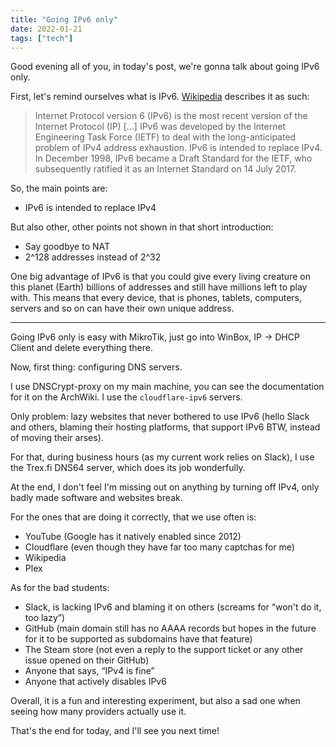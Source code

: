 ```yaml
---
title: "Going IPv6 only"
date: 2022-01-21
tags: ["tech"]
---
```


Good evening all of you, in today's post, we're gonna talk about going IPv6 only.

First, let's remind ourselves what is IPv6. [Wikipedia](https://en.wikipedia.org/wiki/IPv6) describes it as such:

> Internet Protocol version 6 (IPv6) is the most recent version of the Internet Protocol (IP) […] IPv6 was developed by the Internet Engineering Task Force (IETF) to deal with the long-anticipated problem of IPv4 address exhaustion. IPv6 is intended to replace IPv4. In December 1998, IPv6 became a Draft Standard for the IETF, who subsequently ratified it as an Internet Standard on 14 July 2017.

So, the main points are:
 
 - IPv6 is intended to replace IPv4

But also other, other points not shown in that short introduction:

 - Say goodbye to NAT
 - 2^128 addresses instead of 2^32

One big advantage of IPv6 is that you could give every living creature on this planet (Earth) billions of addresses and still have millions left to play with. This means that every device, that is phones, tablets, computers, servers and so on can have their own unique address.

---

Going IPv6 only is easy with MikroTik, just go into WinBox, IP → DHCP Client and delete everything there.

Now, first thing: configuring DNS servers.

I use DNSCrypt-proxy on my main machine, you can see the documentation for it on the ArchWiki. I use the `cloudflare-ipv6` servers.

Only problem: lazy websites that never bothered to use IPv6 (hello Slack and others, blaming their hosting platforms, that support IPv6 BTW, instead of moving their arses).

For that, during business hours (as my current work relies on Slack), I use the Trex.fi DNS64 server, which does its job wonderfully.

At the end, I don't feel I'm missing out on anything by turning off IPv4, only badly made software and websites break.

For the ones that are doing it correctly, that we use often is:

 - YouTube (Google has it natively enabled since 2012)
 - Cloudflare (even though they have far too many captchas for me)
 - Wikipedia
 - Plex

As for the bad students:

 - Slack, is lacking IPv6 and blaming it on others (screams for “won't do it, too lazy”)
 - GitHub (main domain still has no AAAA records but hopes in the future for it to be supported as subdomains have that feature)
 - The Steam store (not even a reply to the support ticket or any other issue opened on their GitHub)
 - Anyone that says, “IPv4 is fine”
 - Anyone that actively disables IPv6

Overall, it is a fun and interesting experiment, but also a sad one when seeing how many providers actually use it.

That's the end for today, and I'll see you next time!
